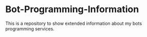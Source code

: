 # Bot-Programming-Information
This is a repository to show extended information about my bots programming services. 
